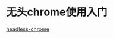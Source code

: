 # 无头chrome使用入门

[headless-chrome](https://developer.chrome.com/blog/headless-chrome?hl=zh-cn#using_selenium_webdriver_and_chromedriver)